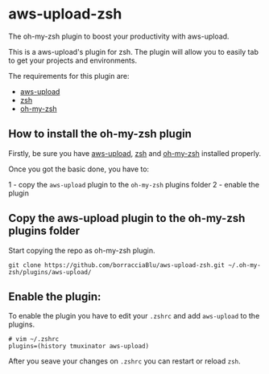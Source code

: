 # aws-upload-zsh

The oh-my-zsh plugin to boost your productivity with aws-upload.

This is a aws-upload's plugin for zsh. The plugin will allow you to easily tab to get your projects and environments.

The requirements for this plugin are:
- [aws-upload](https://github.com/borracciaBlu/aws-upload)
- [zsh](https://github.com/robbyrussell/oh-my-zsh/wiki/Installing-ZSH)
- [oh-my-zsh](https://github.com/robbyrussell/oh-my-zsh#basic-installation)

## How to install the oh-my-zsh plugin

Firstly, be sure you have [aws-upload](https://github.com/borracciaBlu/aws-upload), [zsh](https://github.com/robbyrussell/oh-my-zsh/wiki/Installing-ZSH) and [oh-my-zsh](https://github.com/robbyrussell/oh-my-zsh#basic-installation) installed properly.

Once you got the basic done, you have to:

1 - copy the `aws-upload` plugin to the `oh-my-zsh` plugins folder
2 - enable the plugin

## Copy the aws-upload plugin to the oh-my-zsh plugins folder
Start copying the repo as oh-my-zsh plugin.

    git clone https://github.com/borracciaBlu/aws-upload-zsh.git ~/.oh-my-zsh/plugins/aws-upload/


## Enable the plugin:
To enable the plugin you have to edit your `.zshrc` and add `aws-upload` to the plugins.

    # vim ~/.zshrc
    plugins=(history tmuxinator aws-upload)

After you seave your changes on `.zshrc` you can restart or reload `zsh`.


